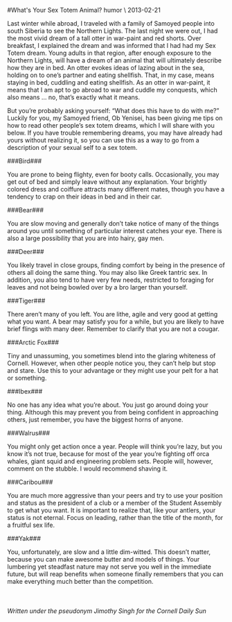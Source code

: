 <!-- layout: post
title: What's Your Sex Totem Animal?
categories: 
- humor
-->
#What's Your Sex Totem Animal?
<tag>humor</tag> \\ 2013-02-21

Last winter while abroad, I traveled with a family of Samoyed people into south Siberia to see the Northern Lights. The last night we were out, I had the most vivid dream of a tall otter in war-paint and red shorts. Over breakfast, I explained the dream and was informed that I had had my Sex Totem dream. Young adults in that region, after enough exposure to the Northern Lights, will have a dream of an animal that will ultimately describe how they are in bed. An otter evokes ideas of lazing about in the sea, holding on to one’s partner and eating shellfish. That, in my case, means staying in bed, cuddling and eating shellfish. As an otter in war-paint, it means that I am apt to go abroad to war and cuddle my conquests, which also means … no, that’s exactly what it means.  

But you’re probably asking yourself: “What does this have to do with me?”  Luckily for you, my Samoyed friend, Ob Yenisei, has been giving me tips on how to read other people’s sex totem dreams, which I will share with you below. If you have trouble remembering dreams, you may have already had yours without realizing it, so you can use this as a way to go from a description of your sexual self to a sex totem.
<!-- more -->


###Bird###

You are prone to being flighty, even for booty calls.  Occasionally, you may get out of bed and simply leave without any explanation. Your brightly colored dress and coiffure attracts many different mates, though you have a tendency to crap on their ideas in bed and in their car. 

###Bear###

You are slow moving and generally don’t take notice of many of the things around you until something of particular interest catches your eye. There is also a large possibility that you are into hairy, gay men. 

###Deer###

You likely travel in close groups, finding comfort by being in the presence of others all doing the same thing. You may also like Greek tantric sex. In addition, you also tend to have very few needs, restricted to foraging for leaves and not being bowled over by a bro larger than yourself. 

###Tiger###

There aren’t many of you left.  You are lithe, agile and very good at getting what you want. A bear may satisfy you for a while, but you are likely to have brief flings with many deer. Remember to clarify that you are not a cougar. 

###Arctic Fox###

Tiny and unassuming, you sometimes blend into the glaring whiteness of Cornell.  However, when other people notice you, they can’t help but stop and stare.  Use this to your advantage or they might use your pelt for a hat or something. 

###Ibex###

No one has any idea what you’re about. You just go around doing your thing. Although this may prevent you from being confident in approaching others, just remember, you have the biggest horns of anyone.

###Walrus###

You might only get action once a year. People will think you’re lazy, but you know it’s not true, because for most of the year you’re fighting off orca whales, giant squid and engineering problem sets.  People will, however, comment on the stubble.  I would recommend shaving it. 

###Caribou###

You are much more aggressive than your peers and try to use your position and status as the president of a club or a member of the Student Assembly to get what you want. It is important to realize that, like your antlers, your status is not eternal. Focus on leading, rather than the title of the month, for a fruitful sex life.

###Yak###

You, unfortunately, are slow and a little dim-witted. This doesn’t matter, because you can make awesome butter and models of things. Your lumbering yet steadfast nature may not serve you well in the immediate future, but will reap benefits when someone finally remembers that you can make everything much better than the competition.  
<br/><br/><br/>
*Written under the pseudonym Jimothy Singh for the Cornell Daily Sun*


